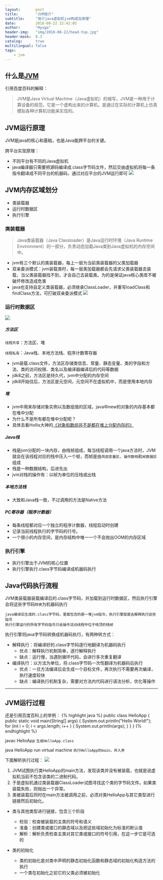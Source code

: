 ```yaml
---
layout:       post
title:        "JVM简介"
subtitle:     "简介java虚拟机jvm构成及原理"
date:         2018-08-22 22:42:05
author:       "Hyuga"
header-img:   "img/2018-08-22/head-top.jpg"
header-mask:  0.3
catalog:      true
multilingual: false
tags:
    - jvm
---
```


## 什么是[JVM][1]
引用百度百科的解释：
> JVM是Java Virtual Machine（Java虚拟机）的缩写，JVM是一种用于计算设备的规范，它是一个虚构出来的计算机，是通过在实际的计算机上仿真模拟各种计算机功能来实现的。

## JVM运行原理
JVM是java的核心和基础，也是Java能跨平台的关键。

跨平台实现原理：
* 不同平台有不同的Java虚拟机
* java编译器只需要把源码编译成.class字节码文件，然后交由虚拟机将每一条指令翻译成不同平台的机器码，通过对应平台的JVM运行即可
![](/img/2018-08-22/jvm执行原理.jpg)

## JVM内存区域划分
* 类装载器
* 运行时数据区
* 执行引擎

### 类装载器

> Java类装载器（Java Classloader）是Java运行时环境（Java Runtime Environment）的一部分，负责动态加载Java类到Java虚拟机的内存空间中。

* jvm有三个默认的类装载器，每上一层为当前类装载器的父类加载器
* 双亲委派模式：jvm装载类时，每一层类加载器都会先请求父类装载器去装载，当父类装载器找不到，才会自己去装载类。为的是保证java核心类库不被破坏修改造成危害
* java也支持自定义类装载器，必须继承ClassLoader，并重写loadClass和findClass方法，可打破双亲委派模式
![](/img/2018-08-22/类加载器.png)

### 运行时数据区
![](/img/2018-08-22/jvm运行时数据区.png)

##### 方法区
`线程共享`：方法区、堆

`线程私有`：Java栈、本地方法栈、程序计数寄存器

* jvm装载.class文件，方法区存储类信息、常量、静态变量、类的字段和方法、类的访问权限、类名以及编译器编译后的代码等数据
* jdk8之前，方法区是持久代，jvm中分配的内存空间
* jdk8开始往后，方法区是元空间，元空间不在虚拟机中，而是使用本地内存

#####  堆
* jvm中用来存储对象实例以及数组值的区域，java中new的对象的内存基本都在堆中分配
* 为什么不是所有都在堆中分配呢？
* 具体去看Hollis大神的[《对象和数组并不是都在堆上分配内存的》][2]

#####  Java栈
* 栈是jvm分配的一块内存，由栈帧组成，每当线程调用一个java方法时，JVM就会在该线程对应的栈中压入一个帧，而帧是由`局部变量区`、`操作数栈`和`帧数据区`组成
* 栈是一种数据结构，后进先出
* jvm对栈的操作有：以帧为单位的压栈或出栈

#####  本地方法栈
* 大致和Java栈一致，不过调用的方法是Native方法

#####  PC寄存器（程序计数器）
* 每条线程都对应一个独立的程序计数器，线程启动时创建
* 记录当前线程执行的字节码的行号。
* 一个很小的内存空间，是内存结构中唯一一个不会抛出OOM的内存区域

### 执行引擎
* 执行引擎出于JVM的核心位置
* 执行引擎执行.class字节码编译成机器码执行

## Java代码执行流程
JVM类装载器装载编译后的.class字节码，并加载到运行时数据区，然后执行引擎会将这些字节码`转换`为机器码执行

    java编译后生成的.class字节码，里面包含的是一堆jvm指令，执行引擎就是去解释执行这些指令
    执行引擎运行的所有字节码指令只会操作活动线程中位于栈顶的栈帧

执行引擎将java字节码转换成机器码执行，有两种转方式：
* 解释执行：将编译好的.class字节码逐行地翻译为机器码执行
    * 优点：解释执行机制简单，逐行解释执行
    * 缺点：运行慢，当遇到循环代码，会进行多次重复翻译
* 编译执行：以方法为单位，将.class字节码一次性翻译为机器码后执行
    * 优点：一旦方法编译后会生成一个目标文件，再次执行不需要再次编译，执行速度较快
    * 缺点：编译执行机制复杂，需要对方法内代码进行语法分析，优化等操作

---
## JVM运行过程
还是引用百度百科上的举例：
{% highlight java %}
public class HelloApp {
    public static void main(String[] args) {
        System.out.println("Hello World!");
        for (int i = 0; i < args.length; i++ ) {
            System.out.println(args);
        }
    }
}
{% endhighlight %}

javac HelloApp  `生成HelloApp.class`

java HelloApp run virtual machine   `执行HelloApp的main，并入参`

下面解析执行过程：
![](/img/2018-08-22/1.jpg)
1. JVM试图执行类HelloApp的main方法，发现该类并没有被装载，也就是说虚拟机当前不包含该类的二进制代码。
2. 于是虚拟机通过类装载器ClassLoader试图寻找这个类的字节码文件。如果类装载失败，则抛出一个异常。
3. 类被装载后同时在main方法被调用之前，必须对类HelloApp与其它类型进行链接然后初始化。

* 类与其他类型进行链接，包含三个阶段
    * 检验：检查被装载的主类的符号和语义
    * 准备：创建类或接口的静态域以及把这些域初始化为标准的默认值
    * 解析：解析负责检查主类对其它类或接口的符号引用，在这一步它是可选的

* 类的初始化
    * 类的初始化是对类中声明的静态初始化函数和静态域的初始化构造方法的执行
    * 一个类在初始化之前它的父类必须被初始化


[1]:https://baike.baidu.com/item/JVM/2902369?fr=aladdin
[2]:http://www.hollischuang.com/archives/2398

